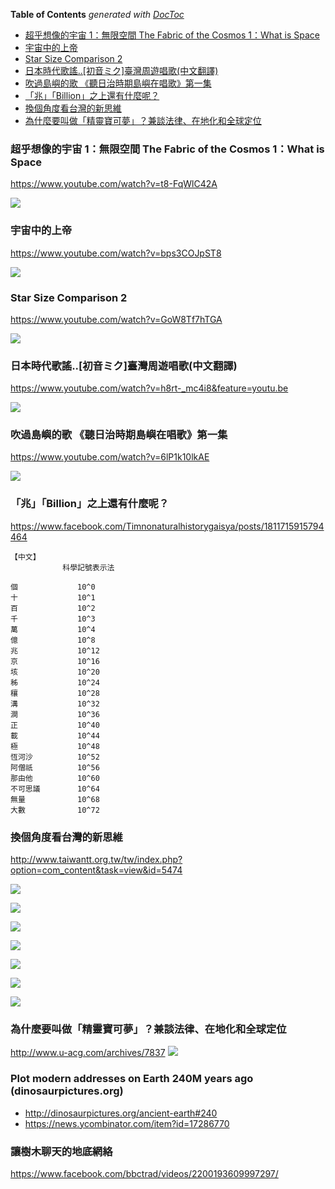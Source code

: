 <!-- START doctoc generated TOC please keep comment here to allow auto update -->
<!-- DON'T EDIT THIS SECTION, INSTEAD RE-RUN doctoc TO UPDATE -->
**Table of Contents**  *generated with [DocToc](https://github.com/thlorenz/doctoc)*

- [超乎想像的宇宙 1：無限空間 The Fabric of the Cosmos 1：What is Space](#%E8%B6%85%E4%B9%8E%E6%83%B3%E5%83%8F%E7%9A%84%E5%AE%87%E5%AE%99-1%E7%84%A1%E9%99%90%E7%A9%BA%E9%96%93-the-fabric-of-the-cosmos-1what-is-space)
- [宇宙中的上帝](#%E5%AE%87%E5%AE%99%E4%B8%AD%E7%9A%84%E4%B8%8A%E5%B8%9D)
- [Star Size Comparison 2](#star-size-comparison-2)
- [日本時代歌謠..[初音ミク]臺灣周遊唱歌(中文翻譯)](#%E6%97%A5%E6%9C%AC%E6%99%82%E4%BB%A3%E6%AD%8C%E8%AC%A0%E5%88%9D%E9%9F%B3%E3%83%9F%E3%82%AF%E8%87%BA%E7%81%A3%E5%91%A8%E9%81%8A%E5%94%B1%E6%AD%8C%E4%B8%AD%E6%96%87%E7%BF%BB%E8%AD%AF)
- [吹過島嶼的歌 《聽日治時期島嶼在唱歌》第一集](#%E5%90%B9%E9%81%8E%E5%B3%B6%E5%B6%BC%E7%9A%84%E6%AD%8C-%E8%81%BD%E6%97%A5%E6%B2%BB%E6%99%82%E6%9C%9F%E5%B3%B6%E5%B6%BC%E5%9C%A8%E5%94%B1%E6%AD%8C%E7%AC%AC%E4%B8%80%E9%9B%86)
- [「兆」「Billion」之上還有什麼呢？](#%E5%85%86billion%E4%B9%8B%E4%B8%8A%E9%82%84%E6%9C%89%E4%BB%80%E9%BA%BC%E5%91%A2)
- [換個角度看台灣的新思維](#%E6%8F%9B%E5%80%8B%E8%A7%92%E5%BA%A6%E7%9C%8B%E5%8F%B0%E7%81%A3%E7%9A%84%E6%96%B0%E6%80%9D%E7%B6%AD)
- [為什麼要叫做「精靈寶可夢」？兼談法律、在地化和全球定位](#%E7%82%BA%E4%BB%80%E9%BA%BC%E8%A6%81%E5%8F%AB%E5%81%9A%E7%B2%BE%E9%9D%88%E5%AF%B6%E5%8F%AF%E5%A4%A2%E5%85%BC%E8%AB%87%E6%B3%95%E5%BE%8B%E5%9C%A8%E5%9C%B0%E5%8C%96%E5%92%8C%E5%85%A8%E7%90%83%E5%AE%9A%E4%BD%8D)

<!-- END doctoc generated TOC please keep comment here to allow auto update -->


### 超乎想像的宇宙 1：無限空間 The Fabric of the Cosmos 1：What is Space

https://www.youtube.com/watch?v=t8-FqWlC42A

![](https://i.ytimg.com/vi/t8-FqWlC42A/default.jpg)

### 宇宙中的上帝

https://www.youtube.com/watch?v=bps3COJpST8

![](https://i.ytimg.com/vi/bps3COJpST8/default.jpg)



### Star Size Comparison 2

https://www.youtube.com/watch?v=GoW8Tf7hTGA

![](https://i.ytimg.com/vi/GoW8Tf7hTGA/default.jpg)



### 日本時代歌謠..[初音ミク]臺灣周遊唱歌(中文翻譯)

https://www.youtube.com/watch?v=h8rt-_mc4i8&feature=youtu.be

![](https://i.ytimg.com/vi/h8rt-_mc4i8/maxresdefault.jpg)


### 吹過島嶼的歌 《聽日治時期島嶼在唱歌》第一集

https://www.youtube.com/watch?v=6lP1k10lkAE

![](https://i.ytimg.com/vi/6lP1k10lkAE/default.jpg)


### 「兆」「Billion」之上還有什麼呢？

https://www.facebook.com/Timnonaturalhistorygaisya/posts/1811715915794464

```text
【中文】
　　　　　　　科學記號表示法

個　　　　　　　　10^0
十　　　　　　　　10^1
百　　　　　　　　10^2
千　　　　　　　　10^3
萬　　　　　　　　10^4
億　　　　　　　　10^8
兆　　　　　　　　10^12
京　　　　　　　　10^16
垓　　　　　　　　10^20
秭　　　　　　　　10^24
穰　　　　　　　　10^28
溝　　　　　　　　10^32
澗　　　　　　　　10^36
正　　　　　　　　10^40
載　　　　　　　　10^44
極　　　　　　　　10^48
恆河沙　　　　　　10^52
阿僧祇　　　　　　10^56
那由他　　　　　　10^60
不可思議　　　　　10^64
無量　　　　　　　10^68
大數　　　　　　　10^72
```


### 換個角度看台灣的新思維

http://www.taiwantt.org.tw/tw/index.php?option=com_content&task=view&id=5474

![](http://www.taiwantt.org.tw/tw/images/pictures/2015/08/20150813-02L.jpg)

![](http://www.taiwantt.org.tw/tw/images/pictures/2015/08/20150813-01L.jpg)

![](http://www.taiwantt.org.tw/tw/images/pictures/2015/08/20150813-07L.jpg)

![](http://www.taiwantt.org.tw/tw/images/pictures/2015/08/20150813-06L.jpg)

![](http://www.taiwantt.org.tw/tw/images/pictures/2015/08/20150813-04L.jpg)

![](http://www.taiwantt.org.tw/tw/images/pictures/2015/08/20150813-03L.jpg)

![](http://www.taiwantt.org.tw/tw/images/pictures/2015/08/20150813-05L.jpg)


### 為什麼要叫做「精靈寶可夢」？兼談法律、在地化和全球定位

http://www.u-acg.com/archives/7837
![](http://www.u-acg.com/wp-content/uploads/2016/02/POKEMON.jpg)


### Plot modern addresses on Earth 240M years ago (dinosaurpictures.org)

- http://dinosaurpictures.org/ancient-earth#240
- https://news.ycombinator.com/item?id=17286770
 
### 讓樹木聊天的地底網絡

https://www.facebook.com/bbctrad/videos/2200193609997297/
